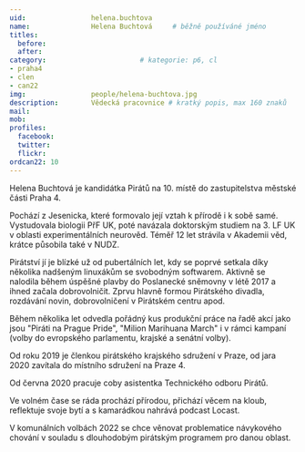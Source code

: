 ```yaml
---
uid:                helena.buchtova
name:               Helena Buchtová  	# běžně používáné jméno
titles:
  before: 
  after: 
category:                       # kategorie: p6, cl
- praha4
- clen
- can22
img: 		        people/helena-buchtova.jpg
description:        Vědecká pracovnice # kratký popis, max 160 znaků
mail: 
mob: 			
profiles:
  facebook:
  twitter: 
  flickr: 
ordcan22: 10
---
```


Helena Buchtová je kandidátka Pirátů na 10. místě do zastupitelstva městské části Praha 4.

Pochází z Jesenicka, které formovalo její vztah k přírodě i k sobě samé. Vystudovala biologii PřF UK, poté navázala doktorským studiem na 3. LF UK v oblasti experimentálních neurověd. Téměř 12 let strávila v Akademii věd, krátce působila také v NUDZ.

Pirátství jí je blízké už od pubertálních let, kdy se poprvé setkala díky několika nadšeným linuxákům se svobodným softwarem. Aktivně se nalodila během úspěšné plavby do Poslanecké sněmovny v létě 2017 a ihned začala dobrovolničit. Zprvu hlavně formou Pirátského divadla, rozdávání novin, dobrovolničení v Pirátském centru apod.

Během několika let odvedla pořádný kus produkční práce na řadě akcí jako jsou "Piráti na Prague Pride", "Milion Marihuana March" i v rámci kampaní (volby do evropského parlamentu, krajské a senátní volby).

Od roku 2019 je členkou pirátského krajského sdružení v Praze, od jara 2020 zavítala do místního sdružení na Praze 4.

Od června 2020 pracuje coby asistentka Technického odboru Pirátů.

Ve volném čase se ráda prochází přírodou, přichází věcem na kloub, reflektuje svoje bytí a s kamarádkou nahrává podcast Locast.

V komunálních volbách 2022 se chce věnovat problematice návykového chování v souladu s dlouhodobým pirátským programem pro danou oblast.
